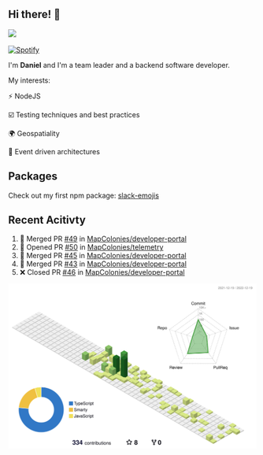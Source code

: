 ## Hi there! 👋

<p>
  <img src="https://github-readme-stats.vercel.app/api?username=syncush&theme=tokyonight">
</p>

[![Spotify](https://novatorem-rust.vercel.app/api/spotify)](https://open.spotify.com/user/syncush)

I'm **Daniel** and I'm a team leader and a backend software developer.

My interests:

⚡ NodeJS

☑️ Testing techniques and best practices

🌍 Geospatiality

🧠 Event driven architectures

## Packages
Check out my first npm package: [slack-emojis](https://www.npmjs.com/package/slack-emojis)

## Recent Acitivty
<!--START_SECTION:activity-->
1. 🎉 Merged PR [#49](https://github.com/MapColonies/developer-portal/pull/49) in [MapColonies/developer-portal](https://github.com/MapColonies/developer-portal)
2. 💪 Opened PR [#50](https://github.com/MapColonies/telemetry/pull/50) in [MapColonies/telemetry](https://github.com/MapColonies/telemetry)
3. 🎉 Merged PR [#45](https://github.com/MapColonies/developer-portal/pull/45) in [MapColonies/developer-portal](https://github.com/MapColonies/developer-portal)
4. 🎉 Merged PR [#43](https://github.com/MapColonies/developer-portal/pull/43) in [MapColonies/developer-portal](https://github.com/MapColonies/developer-portal)
5. ❌ Closed PR [#46](https://github.com/MapColonies/developer-portal/pull/46) in [MapColonies/developer-portal](https://github.com/MapColonies/developer-portal)
<!--END_SECTION:activity-->

![contrib](./profile-3d-contrib/profile-green-animate.svg)
